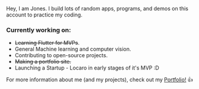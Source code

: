 Hey, I am Jones. I build lots of random apps, programs, and demos on this account to practice my coding.

### Currently working on:
- ~~Learning Flutter for MVPs~~.
- General Machine learning and computer vision. 
- Contributing to open-source projects.
- ~~Making a portfolio site.~~
- Launching a Startup - Locaro in early stages of it's MVP :D

For more information about me (and my projects), check out my [Portfolio!](https://redomic-portfolio.web.app/#/) :+1:

